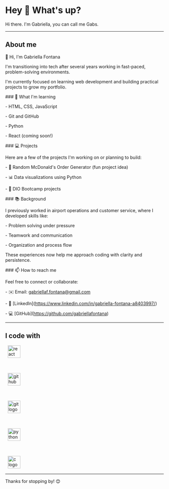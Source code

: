 <h1 align="left">Hey 👋 What's up?</h1>



<p align="left">Hi there. I'm Gabriella, you can call me Gabs.</p>



---



<h2 align="left">About me</h2>



👋 Hi, I'm Gabriella Fontana



I'm transitioning into tech after several years working in fast-paced, problem-solving environments.  

I'm currently focused on learning web development and building practical projects to grow my portfolio.



\### 🌱 What I'm learning

\- HTML, CSS, JavaScript  

\- Git and GitHub  

\- Python  

\- React (coming soon!)



\### 💻 Projects

Here are a few of the projects I'm working on or planning to build:

\- 🚀 Random McDonald's Order Generator (fun project idea)

\- 📊 Data visualizations using Python

\- 📝 DIO Bootcamp projects



\### 📚 Background

I previously worked in airport operations and customer service, where I developed skills like:

\- Problem solving under pressure  

\- Teamwork and communication  

\- Organization and process flow  



These experiences now help me approach coding with clarity and persistence.



\### 📫 How to reach me

Feel free to connect or collaborate:



\- ✉️ Email: gabriellaf.fontana@gmail.com  

\- 💼 \[LinkedIn](https://www.linkedin.com/in/gabriella-fontana-a8403997/)  

\- 💻 \[GitHub](https://github.com/gabriellafontana)



---



<h2 align="left">I code with</h2>



<div align="left">

&nbsp; <img src="https://cdn.jsdelivr.net/gh/devicons/devicon/icons/react/react-original.svg" height="40" alt="react logo" />

&nbsp; <img width="12" />

&nbsp; <img src="https://cdn.jsdelivr.net/gh/devicons/devicon/icons/github/github-original.svg" height="40" alt="github logo" />

&nbsp; <img width="12" />

&nbsp; <img src="https://cdn.jsdelivr.net/gh/devicons/devicon/icons/git/git-original.svg" height="40" alt="git logo" />

&nbsp; <img width="12" />

&nbsp; <img src="https://cdn.jsdelivr.net/gh/devicons/devicon/icons/python/python-original.svg" height="40" alt="python logo" />

&nbsp; <img width="12" />

&nbsp; <img src="https://cdn.jsdelivr.net/gh/devicons/devicon/icons/c/c-original.svg" height="40" alt="c logo" />

</div>



---



Thanks for stopping by! 😊



